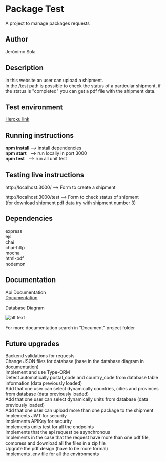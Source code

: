 # Package Test

A project to manage packages requests  


## Author

Jerónimo Sola


## Description

in this website an user can upload a shipment.  
In the /test path is possible to check the status of a particular shipment, if the status is "completed" you can get a pdf file with the shipment data.


## Test environment

[Heroku link](https://testpackage123.herokuapp.com)


## Running instructions

**npm install** --> install dependencies  
**npm start** &nbsp; --> run locally in port 3000  
**npm test** &nbsp; --> run all unit test


## Testing live instructions

http://localhost:3000/ --> Form to create a shipment

http://localhost:3000/test --> Form to check status of shipment   
(for download shipment pdf data try with shipment number 3)


## Dependencies

express  
ejs  
chai  
chai-http  
mocha  
html-pdf  
nodemon  


## Documentation

Api Documentation  
[Documentation](https://app.swaggerhub.com/apis-docs/cuchujero/packageAPI2/1.0.0)


Database Diagram

![alt text](https://i.ibb.co/hRdNcD6/bd-image.png)


For more documentation search in "Document" project folder


## Future upgrades

Backend validations for requests  
Change JSON files for database (base in the database diagram in documentation)  
Implement and use Type-ORM  
Detect automatically postal_code and country_code from database table information (data previously loaded)  
Add that one user can select dynamically countries, cities and provinces from database (data previously loaded)  
Add that one user can select dynamically units from database (data previously loaded)  
Add that one user can upload more than one package to the shipment  
Implements JWT for security  
Implements APIKey for security  
Implements units test for all the endpoints  
Implements that the api request be asynchronous   
Implements in the case that the request have more than one pdf file, compress and download all the files in a zip file  
Upgrate the pdf design (have to be more formal)   
Implements .env file for all the environments  


